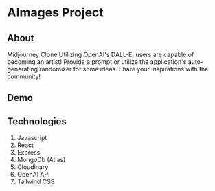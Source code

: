 # AImages Project

## About
Midjourney Clone
Utilizing OpenAI's DALL-E, users are capable of becoming an artist! Provide a prompt or utilize the application's auto-generating randomizer for some ideas. Share your inspirations with the community!

## Demo

## Technologies
1. Javascript
2. React
3. Express
4. MongoDb (Atlas)
5. Cloudinary
6. OpenAI API
7. Tailwind CSS
